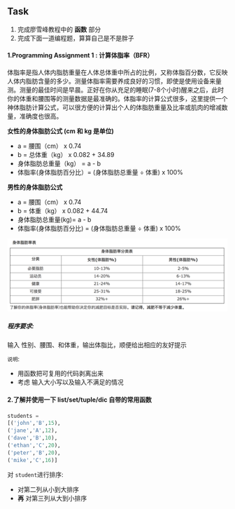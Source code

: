 ## Task 

1. 完成廖雪峰教程中的 **函数** 部分
2. 完成下面一道编程题，算算自己是不是胖子  

#### 1.Programming Assignment 1 : 计算体脂率（BFR）

体脂率是指人体内脂肪重量在人体总体重中所占的比例，又称体脂百分数，它反映人体内脂肪含量的多少。测量体脂率需要养成良好的习惯，即使是使用设备来量测。测量的最佳时间是早晨。正好在你从充足的睡眠(7-8个小时)醒来之后，此时你的体重和腰围等的测量数据是最准确的。体脂率的计算公式很多，这里提供一个神体脂肪计算公式，可以很方便的计算出个人的体脂肪重量及比率或肌肉的增减数量，准确度也很高。 

**女性的身体脂肪公式 (cm 和 kg 是单位)**  

- a = 腰围（cm） x 0.74
- b = 总体重（kg） x 0.082 + 34.89
- 身体脂肪总重量（kg） = a - b
- 体脂率(身体脂肪百分比）= (身体脂肪总重量 ÷ 体重) x 100%

**男性的身体脂肪公式**  

- a = 腰围（cm） x 0.74
- b = 体重（kg） x 0.082 + 44.74
- 身体脂肪总重量(kg)= a - b
- 体脂率(身体脂肪百分比) = (身体脂肪总重量 ÷ 体重) x 100%

![001](./image/001.png)

##### 程序要求:

输入 性别、腰围、和体重，输出体脂比，顺便给出相应的友好提示

`说明`:

* 用函数把可复用的代码剥离出来
* 考虑 输入大小写以及输入不满足的情况

#### 2.了解并使用一下 list/set/tuple/dic 自带的常用函数

```python
students =
[('john','B',15),
('jane','A',12),
('dave','B',10),
('ethan','C',20),
('peter','B',20),
('mike','C',16)]
```

对 `student`进行排序:

* 对第二列从小到大排序
* **再** 对第三列从大到小排序